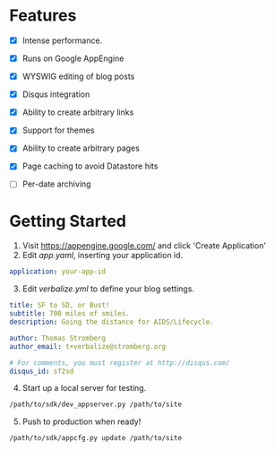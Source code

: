 Features
========
- [x] Intense performance.
- [x] Runs on Google AppEngine
- [x] WYSWIG editing of blog posts
- [x] Disqus integration
- [x] Ability to create arbitrary links
- [x] Support for themes
- [x] Ability to create arbitrary pages
- [x] Page caching to avoid Datastore hits
- [ ] Per-date archiving


Getting Started
===============
1. Visit https://appengine.google.com/ and click 'Create Application'
2. Edit *app.yaml*, inserting your application id.

```yaml
application: your-app-id
```
3. Edit *verbalize.yml* to define your blog settings.

```yaml
title: SF to SD, or Bust!
subtitle: 700 miles of smiles.
description: Going the distance for AIDS/Lifecycle.

author: Thomas Stromberg
author_email: t+verbalize@stromberg.org

# For comments, you must register at http://disqus.com/
disqus_id: sf2sd
````

4. Start up a local server for testing.

```sh
/path/to/sdk/dev_appserver.py /path/to/site
```

5. Push to production when ready!

```sh
/path/to/sdk/appcfg.py update /path/to/site
````
